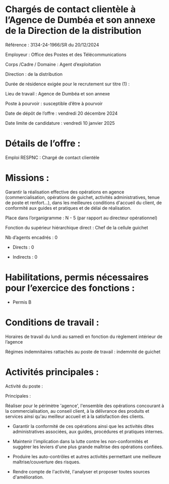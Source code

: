 # Chargés de contact clientèle à l’Agence de Dumbéa et son annexe de la Direction de la distribution

Référence : 3134-24-1966/SR du 20/12/2024

Employeur : Office des Postes et des Télécommunications

Corps /Cadre / Domaine : Agent d’exploitation

Direction : de la distribution

Durée de résidence exigée pour le recrutement sur titre (1) :

Lieu de travail : Agence de Dumbéa et son annexe

Poste à pourvoir : susceptible d’être à pourvoir

Date de dépôt de l’offre : vendredi 20 décembre 2024

Date limite de candidature : vendredi 10 janvier 2025

# Détails de l’offre :

Emploi RESPNC : Chargé de contact clientèle

# Missions :

Garantir la réalisation effective des opérations en agence (commercialisation, opérations de guichet, activités administratives, tenue de poste et renfort…), dans les meilleures conditions d'accueil du client, de conformité aux guides et pratiques et de délai de réalisation.

Place dans l’organigramme : N - 5 (par rapport au directeur opérationnel)

Fonction du supérieur hiérarchique direct : Chef de la cellule guichet

Nb d’agents encadrés : 0

- Directs : 0

- Indirects : 0

# Habilitations, permis nécessaires pour l’exercice des fonctions :

- Permis B

# Conditions de travail :

Horaires de travail du lundi au samedi en fonction du règlement intérieur de l’agence

Régimes indemnitaires rattachés au poste de travail : indemnité de guichet

# Activités principales :

Activité du poste :

Principales :

Réaliser pour le périmètre 'agence', l'ensemble des opérations concourant à la commercialisation, au conseil client, à la délivrance des produits et services ainsi qu'au meilleur accueil et à la satisfaction des clients.

- Garantir la conformité de ces opérations ainsi que les activités dites administratives associées, aux guides, procédures et pratiques internes.

- Maintenir l'implication dans la lutte contre les non-conformités et suggérer les leviers d'une plus grande maîtrise des opérations confiées.

- Produire les auto-contrôles et autres activités permettant une meilleure maîtrise/couverture des risques.

- Rendre compte de l'activité, l'analyser et proposer toutes sources d'amélioration.